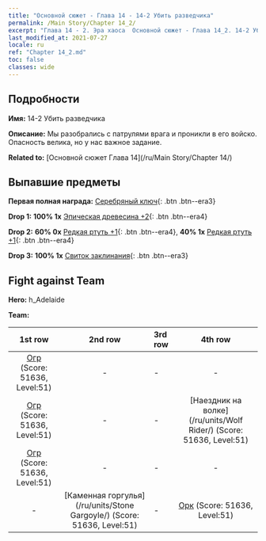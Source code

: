 ```yaml
---
title: "Основной сюжет - Глава 14 - 14-2 Убить разведчика"
permalink: /Main Story/Chapter 14_2/
excerpt: "Глава 14 - 2. Эра хаоса  Основной сюжет - Глава 14_2. 14-2 Убить разведчика"
last_modified_at: 2021-07-27
locale: ru
ref: "Chapter 14_2.md"
toc: false
classes: wide
---
```


## Подробности

 **Имя:** 14-2 Убить разведчика

 **Описание:** Мы разобрались с патрулями врага и проникли в его войско. Опасность велика, но у нас важное задание.

 **Related to:** [Основной сюжет Глава 14](/ru/Main Story/Chapter 14/)

## Выпавшие предметы

 **Первая полная награда:** [Серебряный ключ](/ItemsRU/con_693/){: .btn .btn--era3}

 **Drop 1:** **100% 1x** [Эпическая древесина +2](/ItemsRU/mat_48/){: .btn .btn--era4}

 **Drop 2:** **60% 0x** [Редкая ртуть +1](/ItemsRU/mat_42/){: .btn .btn--era4}, **40% 1x** [Редкая ртуть +1](/ItemsRU/mat_42/){: .btn .btn--era4}

 **Drop 3:** **100% 1x** [Свиток заклинания](/ItemsRU/con_694/){: .btn .btn--era3}


## Fight against Team
 **Hero:** h_Adelaide

 **Team:**


  | 1st row | 2nd row | 3rd row | 4th row |
  |:----:|:----:|:----|:----:|
  | [Огр](/ru/units/Ogre/) (Score: 51636, Level:51)  | - | - | - |
  | [Огр](/ru/units/Ogre/) (Score: 51636, Level:51)  | - | - | [Наездник на волке](/ru/units/Wolf Rider/) (Score: 51636, Level:51)  |
  | [Огр](/ru/units/Ogre/) (Score: 51636, Level:51)  | - | - | - |
  | - | [Каменная горгулья](/ru/units/Stone Gargoyle/) (Score: 51636, Level:51)  | - | [Орк](/ru/units/Orc/) (Score: 51636, Level:51)  |


